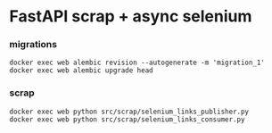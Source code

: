 # FastAPI scrap + async selenium

### migrations
    docker exec web alembic revision --autogenerate -m 'migration_1'
    docker exec web alembic upgrade head

### scrap

    docker exec web python src/scrap/selenium_links_publisher.py
    docker exec web python src/scrap/selenium_links_consumer.py
